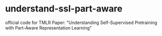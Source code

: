 # understand-ssl-part-aware
official code for TMLR Paper: "Understanding Self-Supervised Pretraining with Part-Aware Representation Learning"
